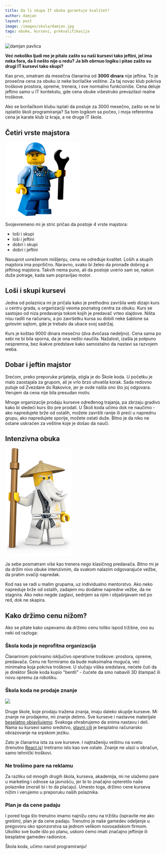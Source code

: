 ```yaml
---
title: Da li skupa IT obuka garantuje kvalitet?
author: damjan
layout: post
image: /images/skola/damjan.jpg
tags: obuke, kursevi, prekvalifikacija
---
```


![damjan pavlica]({{page.image}})

**Već nekoliko ljudi me je pitalo zašto su naši kursevi tako jeftini, jel ima neka fora, da li nešto nije u redu? Ja bih obrnuo logiku i pitao zašto su drugi IT kursevi tako skupi?**

Kao prvo, smatram da mesečna članarina od **3000 dinara** nije jeftina. To je prosečna cena za obuku iz neke borilačke veštine. Za taj novac klub pokriva troškove prostora, opreme, trenera, i sve normalno funkcioniše. Cena deluje jeftino samo u IT kontekstu, gde cena obuke višestruko prevazilazi realne troškove.

Ako se borilačkom klubu isplati da posluje za 3000 mesečno, zašto se ne bi isplatilo školi programiranja? Sa tom logikom sa počeo, i moja referentna cena je karate klub iz kraja, a ne druge IT škole.

## Četiri vrste majstora

![majtor](/images/fore/lego-majstor.png)

Svojevremeno mi je stric pričao da postoje 4 vrste majstora:

- loši i skupi
- loši i jeftini
- dobri i skupi
- dobri i jeftini

Nasuprot uvreženom mišljenju, cena ne određuje kvalitet. Loših a skupih majstora ima poprilično. Naravno, svako bi želeo da pronađe dobrog a jeftinog majstora. Takvih nema puno, ali da postoje uverio sam se, nakon duže potrage, kada sam popravljao motor.

## Loši i skupi kursevi

Jedna od polaznica mi je pričala kako je prethodno završila web dizajn kurs u centru grada, u organizaciji veoma poznatog centra za obuku. Kurs se sastojao od niza predavanja tokom kojih je predavač vrteo slajdove. Ništa nisu radili na računaru, a po završetku kursa su dobili neke šablone sa gotovim sajtom, gde je trebalo da ubace svoj sadržaj.

Kurs je koštao 9000 dinara mesečno (dva dvočasa nedeljno). Cena sama po sebi ne bi bila sporna, da je ona nešto naučila. Nažalost, izašla je potpuno nespremna, bez ikakve predstave kako samostalno da nastavi sa razvojem weba.

## Dobar i jeftin majstor

Srećom, preko preporuke prijatelja, stigla je do Škole koda. U početku je malo zaostajala za grupom, ali je vrlo brzo uhvatila korak. Sada redovno putuje od Zvezdare do Rakovice, jer je ovde našla ono što joj odgovara. Verujem da cena nije bila presudan motiv.

Mnoge organizacije prodaju kurseve određenog trajanja, pa zbrzaju gradivo kako bi sledeći kurs što pre prodali. U Školi koda učimo dok ne naučimo - ako napredujete brže od ostalih, možete završiti ranije ili preći u naprednu grupu, ako napredujete sporije, možete ostati duže. Bitno je da niko ne ostane uskraćen za veštine koje je došao da nauči.

## Intenzivna obuka

![sensei](/images/fore/sensei.png)

Ja sebe posmatram više kao trenera nego klasičnog predavača. Bitno mi je da držim nivo obuke intenzivnim, da svakom nalazim odgovarajuće vežbe, da pratim svačiji napredak.

Kod nas se radi u malim grupama, uz individualno mentorstvo. Ako neko napreduje brže od ostalih, zadajem mu dodatne napredne vežbe, da ne stagnira. Ako neko negde zaglavi, sednjem sa njim i objašnjavam red po red, dok ne skapira.

## Kako držimo cenu nižom?

Ako se pitate kako uspevamo da držimo cenu toliko ispod tržišne, ovo su neki od razloga:

### Škola koda je neprofitna organizacija

Članarinom pokrivamo isključivo operativne troškove: prostora, opreme, predavača. Cenu ne formiramo da bude maksimalna moguća, već minimalna koja pokriva troškove. U slučaju viška sredstava, nećete čuti da je direktor Škole koda kupio "bentli" - čućete da smo nabavili 3D štampač ili novu opremu za robotiku.

### Škola koda ne prodaje znanje

![](https://1.bp.blogspot.com/-ZJOUXs--oBo/TpXoCe5cyzI/AAAAAAAAAAc/pcAB4zQzxxA/s1600/knowledge0)

Druge škole, koje prodaju tražena znanja, imaju daleko skuplje kurseve. Mi znanje ne prodajemo, mi znanje delimo. Sve kurseve i nastavne materijale [besplatno objavljujemo](/kursevi/). Svakoga ohrabrujemo da snima nastavu i deli. Nama su kursevi samo sredstvo, [glavni cilj](/autor/damjan-pavlica) je besplatno računarsko obrazovanje na srpskom jeziku.

Zato je članarina ista za sve kurseve. I najtraženiju veštinu na svetu (trenutno [React.js](https://jaxenter.com/freelance-skills-reactjs-angularjs-138720.html)) tretiramo isto kao sve ostale. Znanje ne ulazi u obračun, samo tehnički troškovi.

### Ne trošimo pare na reklamu

Za razliku od mnogih drugih škola, kurseva, akademija, mi ne ulažemo pare u marketing i odnose sa javnošću, jer bi to značajno opteretilo naše polaznike (morali bi i to da plaćaju). Umesto toga, držimo cene kurseva nižim i verujemo u preporuku naših polaznika.

### Plan je da cene padaju

I pored toga što trenutno imamo najnižu cenu na tržištu (ispravite me ako grešim), plan je da cene padaju. Trenutno je naše gamedev odeljenje u pregovoru oko sponzorstva sa jednom velikom novosadskom firmom. Ukoliko sve bude išlo po planu, uskoro ćemo imati značajno jeftinije ili besplatne gamedev radionice.

Škola koda, učimo narod programiranju!
